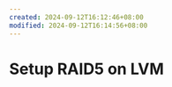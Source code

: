 ```yaml
---
created: 2024-09-12T16:12:46+08:00
modified: 2024-09-12T16:14:56+08:00
---
```


# Setup RAID5 on LVM

